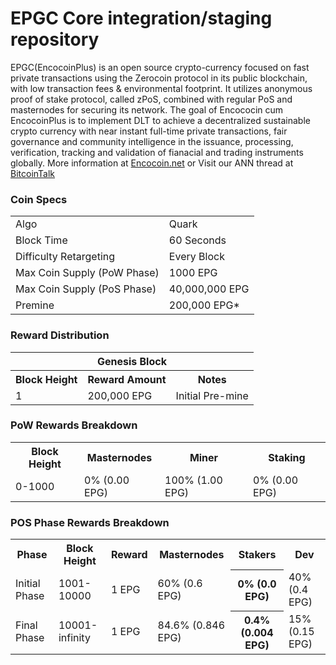 EPGC Core integration/staging repository
=====================================
EPGC(EncocoinPlus) is an open source crypto-currency focused on fast private transactions using the Zerocoin protocol in its public blockchain, with low transaction fees & environmental footprint.  It utilizes anonymous proof of stake protocol, called zPoS, combined with regular PoS and masternodes for securing its network. 
The goal of Encococin cum EncocoinPlus is to implement DLT to achieve a decentralized sustainable crypto currency with near instant full-time private transactions, fair governance and community intelligence in the issuance, processing, verification, tracking and validation of fianacial and trading instruments globally.
More information at [Encocoin.net](http://encocoin.net) or Visit our ANN thread at [BitcoinTalk](http://www.bitcointalk.org/index.php?topic=1262920)

### Coin Specs
<table>
<tr><td>Algo</td><td>Quark</td></tr>
<tr><td>Block Time</td><td>60 Seconds</td></tr>
<tr><td>Difficulty Retargeting</td><td>Every Block</td></tr>
<tr><td>Max Coin Supply (PoW Phase)</td><td>1000 EPG</td></tr>
<tr><td>Max Coin Supply (PoS Phase)</td><td>40,000,000 EPG</td></tr>
<tr><td>Premine</td><td>200,000 EPG*</td></tr>
</table>

### Reward Distribution

<table>
<th colspan=4>Genesis Block</th>
<tr><th>Block Height</th><th>Reward Amount</th><th>Notes</th></tr>
<tr><td>1</td><td>200,000 EPG</td><td>Initial Pre-mine</td></tr>
</table>

### PoW Rewards Breakdown

<table>
<th>Block Height</th><th>Masternodes</th><th>Miner</th><th>Staking</th>
<tr><td>0-1000</td><td>0% (0.00 EPG)</td><td>100% (1.00 EPG)</td><td>0% (0.00 EPG)</td></tr>
</table>

### POS Phase Rewards Breakdown

<table>
<th>Phase</th><th>Block Height</th><th>Reward</th><th>Masternodes</th><th>Stakers</th><th>Dev</th>
<tr><td>Initial Phase</td><td>1001-10000</td><td>1 EPG</td><td>60% (0.6 EPG)</td><th>0% (0.0 EPG)</th><td>40% (0.4 EPG)</td></tr>
<tr><td>Final Phase</td><td>10001-infinity</td><td>1 EPG</td><td>84.6% (0.846 EPG)</td><th>0.4% (0.004 EPG)</th><td>15% (0.15 EPG)</td></tr>
</table>
